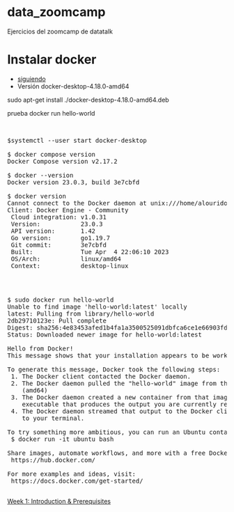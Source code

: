 # data_zoomcamp
Ejercicios del zoomcamp de datatalk 

# Instalar docker  
* [siguiendo](https://docs.docker.com/desktop/install/linux-install/)
* Versión docker-desktop-4.18.0-amd64

sudo apt-get install ./docker-desktop-4.18.0-amd64.deb

prueba docker run hello-world



<pre>


$systemctl --user start docker-desktop

$ docker compose version
Docker Compose version v2.17.2

$ docker --version
Docker version 23.0.3, build 3e7cbfd

$ docker version
Cannot connect to the Docker daemon at unix:///home/alourido/.docker/desktop/docker.sock. Is the docker daemon running?
Client: Docker Engine - Community
 Cloud integration: v1.0.31
 Version:           23.0.3
 API version:       1.42
 Go version:        go1.19.7
 Git commit:        3e7cbfd
 Built:             Tue Apr  4 22:06:10 2023
 OS/Arch:           linux/amd64
 Context:           desktop-linux


</pre>

<pre>

$ sudo docker run hello-world
Unable to find image 'hello-world:latest' locally
latest: Pulling from library/hello-world
2db29710123e: Pull complete 
Digest: sha256:4e83453afed1b4fa1a3500525091dbfca6ce1e66903fd4c01ff015dbcb1ba33e
Status: Downloaded newer image for hello-world:latest

Hello from Docker!
This message shows that your installation appears to be working correctly.

To generate this message, Docker took the following steps:
 1. The Docker client contacted the Docker daemon.
 2. The Docker daemon pulled the "hello-world" image from the Docker Hub.
    (amd64)
 3. The Docker daemon created a new container from that image which runs the
    executable that produces the output you are currently reading.
 4. The Docker daemon streamed that output to the Docker client, which sent it
    to your terminal.

To try something more ambitious, you can run an Ubuntu container with:
 $ docker run -it ubuntu bash

Share images, automate workflows, and more with a free Docker ID:
 https://hub.docker.com/

For more examples and ideas, visit:
 https://docs.docker.com/get-started/

</pre>

[Week 1: Introduction & Prerequisites](#2_docker_sql)
